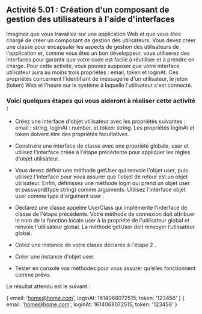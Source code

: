 ## Activité 5.01 : Création d'un composant de gestion des utilisateurs à l'aide d'interfaces

Imaginez que vous travaillez sur une application Web et que vous êtes chargé de créer un composant de gestion des utilisateurs. Vous devez créer une classe pour encapsuler les aspects de gestion des utilisateurs de l'application et, comme vous êtes un bon développeur, vous utiliserez des interfaces pour garantir que votre code est facile à réutiliser et à prendre en charge. Pour cette activité, vous pouvez supposer que votre interface utilisateur aura au moins trois propriétés : email, token et loginAt. Ces propriétés concernent l'identifiant de messagerie d'un utilisateur, le jeton (token) Web et l'heure sur le système à laquelle l'utilisateur s'est connecté.

### Voici quelques étapes qui vous aideront à réaliser cette activité :

- Créez une interface d'objet utilisateur avec les propriétés suivantes : email : string, loginAt : number, et token: string. Les propriétés loginAt et token doivent être des propriétés facultatives.
- Construire une interface de classe avec une propriété globale, user et utilisez l'interface créée à l'étape précédente pour appliquer les règles d'objet utilisateur.

- Vous devez définir une méthode getUser qui renvoie l'objet user, puis utilisez l'interface pour vous assurer que l'objet de retour est un objet utilisateur. Enfin, définissez une méthode login qui prend un objet user et password(type string) comme arguments. Utilisez l'interface objet user comme type d'argument user .
- Déclarez une classe appelée UserClass qui implémente l'interface de classe de l'étape précédente. Votre méthode de connexion doit attribuer le nom de la fonction locale user à la propriété de l'utilisateur global et renvoie l'utilisateur global. La méthode getUser doit renvoyer l’utilisateur global.

- Créez une instance de votre classe déclarée à l'étape 2 .
- Créer une instance d'objet user.
- Tester en console vos méthodes pour vous assurer qu’elles fonctionnent comme prévu.

Le résultat attendu est le suivant :

{ email: 'home@home.com', loginAt: 1614068072515, token: '123456' }
{ email: 'home@home.com', loginAt: 1614068072515, token: '123456' }